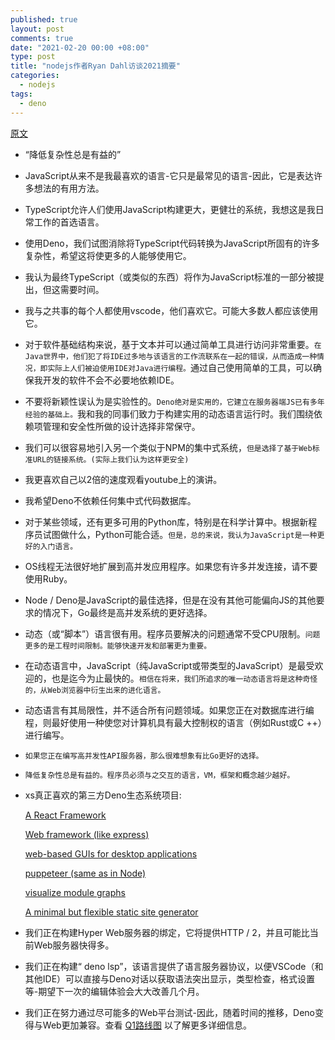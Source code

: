 ```yaml
---
published: true
layout: post
comments: true
date: "2021-02-20 00:00 +08:00"
type: post
title: "nodejs作者Ryan Dahl访谈2021摘要"
categories:
  - nodejs
tags:
  - deno
---
```

[原文](https://evrone.com/ryan-dahl-interview) 
- “降低复杂性总是有益的”
- JavaScript从来不是我最喜欢的语言-它只是最常见的语言-因此，它是表达许多想法的有用方法。
- TypeScript允许人们使用JavaScript构建更大，更健壮的系统，我想这是我日常工作的首选语言。 
- 使用Deno，我们试图消除将TypeScript代码转换为JavaScript所固有的许多复杂性，希望这将使更多的人能够使用它。
- 我认为最终TypeScript（或类似的东西）将作为JavaScript标准的一部分被提出，但这需要时间。
- 我与之共事的每个人都使用vscode，他们喜欢它。可能大多数人都应该使用它。
- 对于软件基础结构来说，基于文本并可以通过简单工具进行访问非常重要。`在Java世界中，他们犯了将IDE过多地与该语言的工作流联系在一起的错误，从而造成一种情况，即实际上人们被迫使用IDE对Java进行编程。`通过自己使用简单的工具，可以确保我开发的软件不会不必要地依赖IDE。
- 不要将新颖性误认为是实验性的。`Deno绝对是实用的，它建立在服务器端JS已有多年经验的基础上。`我和我的同事们致力于构建实用的动态语言运行时。我们围绕依赖项管理和安全性所做的设计选择非常保守。
- 我们可以很容易地引入另一个类似于NPM的集中式系统，`但是选择了基于Web标准URL的链接系统。(实际上我们认为这样更安全)`
- 我更喜欢自己以2倍的速度观看youtube上的演讲。
- 我希望Deno不依赖任何集中式代码数据库。
- 对于某些领域，还有更多可用的Python库，特别是在科学计算中。根据新程序员试图做什么，Python可能合适。`但是，总的来说，我认为JavaScript是一种更好的入门语言。`
- OS线程无法很好地扩展到高并发应用程序。如果您有许多并发连接，请不要使用Ruby。
- Node / Deno是JavaScript的最佳选择，但是在没有其他可能偏向JS的其他要求的情况下，Go最终是高并发系统的更好选择。
- 动态（或“脚本”）语言很有用。程序员要解决的问题通常不受CPU限制。`问题更多的是工程时间限制。能够快速开发和部署更为重要。`
- 在动态语言中，JavaScript（纯JavaScript或带类型的JavaScript）是最受欢迎的，也是迄今为止最快的。`相信在将来，我们所追求的唯一动态语言将是这种奇怪的，从Web浏览器中衍生出来的进化语言。`
- 动态语言有其局限性，并不适合所有问题领域。如果您正在对数据库进行编程，则最好使用一种使您对计算机具有最大控制权的语言（例如Rust或C ++）进行编写。
- `如果您正在编写高并发性API服务器，那么很难想象有比Go更好的选择。`
- `降低复杂性总是有益的。程序员必须与之交互的语言，VM，框架和概念越少越好。`

- xs真正喜欢的第三方Deno生态系统项目:

    [A React Framework](https://alephjs.org/)

    [Web framework (like express)](https://deno.land/x/oak@v6.5.0)

    [web-based GUIs for desktop applications](https://deno.land/x/webview@0.5.5)

    [puppeteer (same as in Node)](https://deno.land/x/puppeteer@5.5.1)

    [visualize module graphs](https://deno-visualizer.danopia.net/)

    [A minimal but flexible static site generator](https://github.com/mdubourg001/ssgo)
- 我们正在构建Hyper Web服务器的绑定，它将提供HTTP / 2，并且可能比当前Web服务器快得多。
- 我们正在构建“ deno lsp”，该语言提供了语言服务器协议，以便VSCode（和其他IDE）可以直接与Deno对话以获取语法突出显示，类型检查，格式设置等-期望下一次的编辑体验会大大改善几个月。
- 我们正在努力通过尽可能多的Web平台测试-因此，随着时间的推移，Deno变得与Web更加兼容。查看 [Q1路线图](https://github.com/denoland/deno/issues/8824) 以了解更多详细信息。
